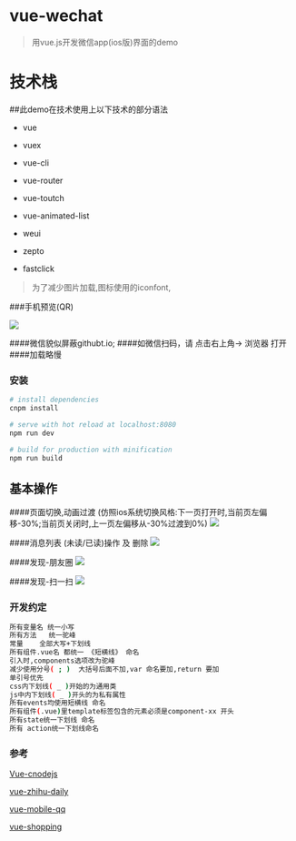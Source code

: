 # vue-wechat
> 用vue.js开发微信app(ios版)界面的demo

# 技术栈
##此demo在技术使用上以下技术的部分语法
- vue 
- vuex 
- vue-cli
- vue-router 
- vue-toutch 
- vue-animated-list

- weui
- zepto
- fastclick

> 为了减少图片加载,图标使用的iconfont,

###手机预览(QR)

![](./src/assets/images/readme/qr-vue-wechat.png)

####微信貌似屏蔽githubt.io;
####如微信扫码，请 点击右上角-> 浏览器 打开
####加载略慢


### 安装

``` bash
# install dependencies
cnpm install

# serve with hot reload at localhost:8080
npm run dev

# build for production with minification
npm run build

```

## 基本操作
####页面切换,动画过渡
(仿照ios系统切换风格:下一页打开时,当前页左偏移-30%;当前页关闭时,上一页左偏移从-30%过渡到0%)
![](./src/assets/images/readme/view-wechat-animation.gif)

####消息列表 (未读/已读)操作 及 删除
![](./src/assets/images/readme/view-wechat-chat.gif)

####发现-朋友圈
![](./src/assets/images/readme/view-wechat-find-albums-friends.gif)

####发现-扫一扫
![](./src/assets/images/readme/view-wechat-find-sao-yi-sao.gif)


### 开发约定
``` bash
所有变量名 统一小写
所有方法   统一驼峰
常量    全部大写+下划线
所有组件.vue名 都统一 《短横线》 命名
引入时,components选项改为驼峰
减少使用分号( ; )  大括号后面不加,var 命名要加,return 要加
单引号优先
css内下划线( _ )开始的为通用类
js中内下划线( _ )开头的为私有属性
所有events均使用短横线 命名
所有组件(.vue)里template标签包含的元素必须是component-xx 开头
所有state统一下划线 命名
所有 action统一下划线命名
```


### 参考

[Vue-cnodejs](https://github.com/shinygang/Vue-cnodejs)

[vue-zhihu-daily](https://github.com/hilongjw/vue-zhihu-daily)

[vue-mobile-qq](https://github.com/hilongjw/vue-mobile-qq)

[vue-shopping](https://github.com/andylei18/vue-shopping)
